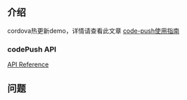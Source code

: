 ## 介绍
cordova热更新demo，详情请查看此文章 [code-push使用指南](https://ba·ixiaoyu2997-github-io.now.sh/posts/2020/04/22/code-push%E4%BD%BF%E7%94%A8%E6%8C%87%E5%8D%97.html)  

### codePush API
[API Reference](https://docs.microsoft.com/en-us/appcenter/distribution/codepush/cordova#api-reference)

## 问题
